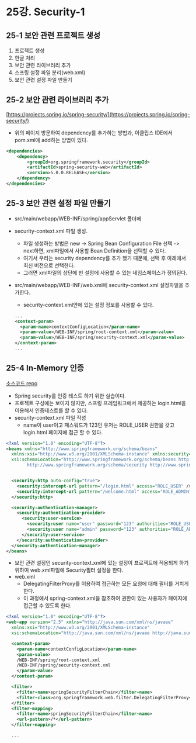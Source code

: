 # 25강. Security-1

## 25-1 보안 관련 프로젝트 생성

1. 프로젝트 생성
2. 한글 처리
3. 보안 관련 라이브러리 추가
4. 스프링 설정 파일 분리(web.xml)
5. 보안 관련 설정 파일 만들기

## 25-2 보안 관련 라이브러리 추가

 [https://projects.spring.io/spring-security/](https://projects.spring.io/spring-security/)

* 위의 페이지 방문하여 dependency를 추가하는 방법과, 이클립스 IDE에서 pom.xml에 add하는 방법이 있다.

```xml
<dependencies>
    <dependency>
        <groupId>org.springframework.security</groupId>
        <artifactId>spring-security-web</artifactId>
        <version>5.0.0.RELEASE</version>
    </dependency>
</dependencies>
```

## 25-3 보안 관련 설정 파일 만들기

* src/main/webapp/WEB-INF/spring/appServlet 폴더에

* security-context.xml 파일 생성.

  * 파일 생성하는 방법은 new -> Spring Bean Configuration File 선택 -> next하면, xml파일에서 사용할 Bean Definition을 선택할 수 있다. 
  * 여기서 우리는 security dependency를 추가 했기 때문에, 선택 후 아래에서 최신 버전으로 선택한다.
  * 그러면 xml파일의 상단에 빈 설정에 사용할 수 있는 네임스페이스가 정의된다.

* src/main/webapp/WEB-INF/web.xml에 security-context.xml 설정파일을 추가한다.

  * security-context.xml안에 있는 설정 정보를 사용할 수 있다.

  ```xml
  ...
  <context-param>
    <param-name>contextConfigLocation</param-name>
    <param-value>/WEB-INF/spring/root-context.xml</param-value>
    <param-value>/WEB-INF/spring/security-context.xml</param-value>
  </context-param>
  ...
  ```

## 25-4 In-Memory 인증

[소스코드 repo](https://github.com/namjunemy/spring_for_junior_developer/tree/master/spring_25_1_ex1_springex)

* Spring security를 인증 테스트 하기 위한 실습이다.
* 프로젝트 구성에는 보이지 않지만, 스프링 프레임워크에서 제공하는 login.html을 이용해서 인증테스트를 할 수 있다.
* security-context.xml 파일 작성
  *  name이 user이고 패스워드가 123인 유저는 ROLE_USER 권한을 갖고 login.html 페이지에 접근 할 수 있다.

```xml
<?xml version="1.0" encoding="UTF-8"?>
<beans xmlns="http://www.springframework.org/schema/beans"
  xmlns:xsi="http://www.w3.org/2001/XMLSchema-instance" xmlns:security="http://www.springframework.org/schema/security"
  xsi:schemaLocation="http://www.springframework.org/schema/beans http://www.springframework.org/schema/beans/spring-beans.xsd
		http://www.springframework.org/schema/security http://www.springframework.org/schema/security/spring-security-4.2.xsd">


  <security:http auto-config="true">
    <security:intercept-url pattern="/login.html" access="ROLE_USER" />
    <security:intercept-url pattern="/welcome.html" access="ROLE_ADMIN" />
  </security:http>

  <security:authentication-manager>
    <security:authentication-provider>
      <security:user-service>
        <security:user name="user" password="123" authorities="ROLE_USER" />
        <security:user name="admin" password="123" authorities="ROLE_ADMIN, ROLE_USER" />
      </security:user-service>
    </security:authentication-provider>
  </security:authentication-manager>
</beans>
```

* 보안 관련 설정인 security-context.xml에 있는 설정이 프로젝트에 적용되게 하기 위하여 web.xml파일에 Security필터 설정을 한다.
* web.xml
  * DelegatingFilterProxy를 이용하여 접근하는 모든 요청에 대해 필터를 거치게 한다.
  * 이 과정에서 spring-context.xml을 참조하여 권한이 있는 사용자가 페이지에 접근할 수 있도록 한다.

```xml
<?xml version="1.0" encoding="UTF-8"?>
<web-app version="2.5" xmlns="http://java.sun.com/xml/ns/javaee"
  xmlns:xsi="http://www.w3.org/2001/XMLSchema-instance"
  xsi:schemaLocation="http://java.sun.com/xml/ns/javaee http://java.sun.com/xml/ns/javaee/web-app_2_5.xsd">

  <context-param>
    <param-name>contextConfigLocation</param-name>
    <param-value>
    /WEB-INF/spring/root-context.xml
    /WEB-INF/spring/security-context.xml
    </param-value> 
  </context-param>

  <filter>
    <filter-name>springSecurityFilterChain</filter-name>
    <filter-class>org.springframework.web.filter.DelegatingFilterProxy</filter-class>
  </filter>
  <filter-mapping>
    <filter-name>springSecurityFilterChain</filter-name>
    <url-pattern>/*</url-pattern>
  </filter-mapping>
  
  ...
```



